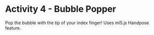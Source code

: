 # Activity 4 - Bubble Popper

Pop the bubble with the tip of your index finger!
Uses ml5.js Handpose feature.

